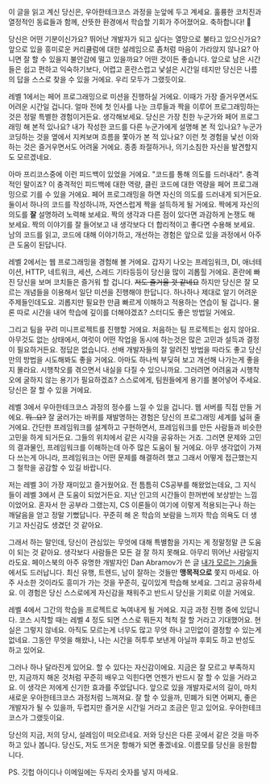 이 글을 읽고 계신 당신은, 우아한테크코스 과정을 눈앞에 두고 계세요. 훌륭한 코치진과 열정적인 동료들과 함께, 산뜻한 환경에서 학습할 기회가 주어졌어요. 축하합니다! :clap:

당신은 어떤 기분이신가요? 뛰어난 개발자가 되고 싶다는 열망으로 불타고 있으신가요? 앞으로 있을 흥미로운 커리큘럼에 대한 설레임으로 좀처럼 마음이 가라앉지 않나요? 아니면 잘 할 수 있을지 불안감에 떨고 있을까요? 어떤 것이든 좋습니다. 앞으로 남은 시간들은 쉽고 편하고 익숙하기보다, 어렵고 혼란스럽고 낯설은 시간일 테지만 당신은 나름의 답을 스스로 찾을 수 있을 거에요. 우리 모두가 그랬듯이요.

레벨 1에서는 페어 프로그래밍으로 미션을 진행하실 거에요. 이때가 가장 즐거우면서도 어려운 시간일 겁니다. 얼마 전에 첫 인사를 나눈 크루들과 짝을 이루어 프로그래밍하는 것은 정말 특별한 경험이거든요. 생각해보세요. 당신은 가장 친한 누군가와 페어 프로그래밍 해 본적 있나요? 내가 작성한 코드를 다른 누군가에게 설명해 본 적 있나요? 누군가 코딩하는 것을 옆에서 지켜보며 흐름을 쫓아가 본 적 있나요? 이런 첫 경험을 낯선 이와 하는 것은 즐거우면서도 어려울 거에요. 종종 좌절하거나, 의기소침한 자신을 발견할지도 모르겠네요. 

아마 프리코스중에 이런 피드백이 있었을 거에요. "코드를 통해 의도를 드러내라". 충격적인 말이죠? 이 충격적인 피드백에 대한 역량, 클린 코드에 대한 역량을 페어 프로그래밍으로 기를 수 있을 거에요. 페어 프로그래밍을 하면 자신의 의도를 드러내게 되거든요. 둘이서 하나의 코드를 작성하니까, 자연스럽게 짝을 설득하게 될 거에요. 짝에게 자신의 의도를 **잘** 설명하려 노력해 보세요. 짝의 생각과 다른 점이 있다면 과감하게 논쟁도 해 보세요. 짝의 이야기를 잘 들어보고 내 생각보다 더 합리적이고 좋다면 수용해 보세요. 남의 코드를 읽고, 코드에 대해 이야기하고, 개선하는 경험은 앞으로 있을 과정에서 아주 큰 도움이 된답니다. 

레벨 2에서는 웹 프로그래밍을 경험해 볼 거에요. 갑자기 나오는 프레임워크, DI, 애너테이션, HTTP, 네트워크, 세션, 스레드 기타등등이 당신을 많이 괴롭힐 거에요. 혼란에 빠진 당신을 보며 코치들은 즐거워 할 겁니다. ~~저도 즐거울 것 같네요~~ 하지만 당신은 잘 모르는 개념들을 이용해서 일단 미션을 진행해야 한답니다. 하나하나 제대로 알기 어려운 주제들인데도요. 괴롭지만 필요한 만큼 빠르게 이해하고 적용하는 연습이 될 겁니다. 물론 따로 시간을 내어 학습에 깊이를 더해야겠죠? 스터디도 좋은 방법일 거에요.

그리고 팀을 꾸려 미니프로젝트를 진행할 거에요. 처음하는 팀 프로젝트는 쉽지 않아요. 아무것도 없는 상태에서, 여럿이 어떤 작업을 동시에 하는것은 많은 고민과 설득과 결정이 필요하거든요. 정답은 없습니다. 선배 개발자들의 잘 알려진 방법을 따라도 좋고 당신만의 방법을 시도해봐도 좋을 거에요. 아마도 하나씩 부딪혀 보고 개선해 나가는게 좋을지 몰라요. 시행착오를 겪으면서 내실을 다질 수 있으니까요. 그러려면 어려움과 시행착오에 굴하지 않는 용기가 필요하겠죠? 스스로에게, 팀원들에게 용기를 불어넣어 주세요. 당신은 잘 할 수 있을 거에요.

레벨 3에서 우아한테크코스 과정의 정수를 느낄 수 있을 겁니다. 웹 서버를 직접 만들 거에요. ~~뭐..요?~~ 잘 굴러가는 바퀴를 재발명하는 경험은 당신의 프로그래밍 세계를 넓혀 줄 거에요. 간단한 프레임워크를 설계하고 구현하면서, 프레임워크를 만든 사람들과 비슷한 고민을 하게 되거든요. 그들의 위치에서 같은 시각을 공유하는 거죠. 그러면 문제와 고민의 결과물인, 프레임워크를 이해하는데 아주 많은 도움이 될 거에요. 아무 생각없이 가져다 쓰는게 아니라, 프레임워크는 어떤 문제를 해결하려 했고 그래서 어떻게 접근했는지 그 철학을 공감할 수 있길 바랍니다.

저는 레벨 3이 가장 재미있고 즐거웠어요. 전 틈틈히 CS공부를 해왔었는데요, 그 지식들이 레벨 3에서 큰 도움이 되었거든요. 지난 인고의 시간들이 한꺼번에 보상받는 느낌이었어요. 혼자서 한 공부라 그랬는지, CS 이론들이 여기에 이렇게 적용되는구나 하는 깨달음을 얻고 정말 기뻤답니다. 꾸준히 해 온 학습의 보람을 느끼자 학습 의욕도 더 생기고 자신감도 생겼던 것 같아요. 

그래서 하는 말인데, 당신이 관심있는 무엇에 대해 특별함을 가지는 게 정말정말 큰 도움이 되는 것 같아요. 생각보다 사람들은 모든 걸 잘 하지 못해요. 아무리 뛰어난 사람일지라도요. 페이스북의 아주 유명한 개발자인 Dan Abramov가 쓴 글 [내가 모르는 기술들](https://velog.io/@chris/things-i-dont-know-as-of-2018) 에서도 드러납니다. 최신 유행, 트렌드, 남이 잘하는 것들만 **맹목적으로** 쫓지 마세요. 아주 사소한 것이라도 흥미가 가는 것을 꾸준히, 깊이있게 학습해 보세요. 그리고 공유하세요. 이 경험은 당신 스스로에게 자신감을 채워주고 반드시 당신을 기회로 이끌 거에요.

레벨 4에서 그간의 학습을 프로젝트로 녹여내게 될 거에요. 지금 과정 진행 중에 있답니다. 코스 시작할 때는 레벨 4 정도 되면 스스로 뭐든지 척척 잘 할 거라고 기대했어요. 현실은 그렇지 않네요. 아직도 모르는게 너무도 많고 무엇 하나 고민없이 결정할 수 있는게 없네요. 그동안 무엇을 해왔나, 나는 시간을 허투루 보낸게 아닐까 후회도 하고 반성도 하고 있어요. 

그러나 하나 달라진게 있어요. 할 수 있다는 자신감이에요. 지금은 잘 모르고 부족하지만, 지금까지 해온 것처럼 꾸준히 배우고 익힌다면 언젠가 반드시 잘 할 수 있을 거라고요. 이 생각은 저에게 신기한 효과를 주었답니다. 앞으로 있을 개발자로서의 길이, 마치 새로운 우아한테크코스 과정처럼 느껴져요. 잘 할 수 있을까, 민폐가 되면 어쩌지, 좋은 개발자가 될 수 있을까, 두렵지만 즐거운 시간일 거라고 조금은 믿고 있어요. 우아한테크코스가 그랬듯이요.

당신의 지금, 저의 당시, 설레임이 떠오르네요. 저와 당신은 다른 곳에서 같은 것을 마주하고 있나 봅니다. 당신도, 저도 뜨거운 항해가 되면 좋겠네요. 이름모를 당신을 응원합니다.

PS. 깃헙 아이디나 이메일에는 두자리 숫자를 넣지 마세요.

